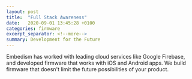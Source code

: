 ```yaml
---
layout: post
title:  "Full Stack Awareness"
date:   2020-09-01 13:45:28 +0100
categories: firmware
excerpt_separator: <!--more-->
summary: Development for the Future
---
```

Embedism has worked with leading cloud services like Google Firebase, and developed firmware that works with iOS and Android apps. We build firmware that doesn't limit the future possibilities of your product.
<!--more-->